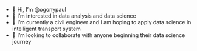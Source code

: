 - 👋 Hi, I’m @ogonypaul
- 👀 I’m interested in data analysis and data science
- 🌱 I’m currently a civil engineer and I am hoping to apply data science in intelligent transport system
- 💞️ I’m looking to collaborate with anyone beginning their data science journey


<!---
ogonypaul/ogonypaul is a ✨ special ✨ repository because its `README.md` (this file) appears on your GitHub profile.
You can click the Preview link to take a look at your changes.
--->
